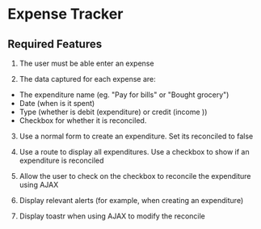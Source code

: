 # Expense Tracker

## Required Features

1. The user must be able enter an expense

2. The data captured for each expense are:

* The expenditure name (eg. "Pay for bills" or "Bought grocery")
* Date (when is it spent)
* Type (whether is debit (expenditure) or credit (income ))
* Checkbox for whether it is reconciled.

3. Use a normal form to create an expenditure. Set its reconciled to false

4. Use a route to display all expenditures. Use a checkbox to show if an expenditure is reconciled

5. Allow the user to check on the checkbox to reconcile the expenditure using AJAX

6. Display relevant alerts (for example, when creating an expenditure)

7. Display toastr when using AJAX to modify the reconcile